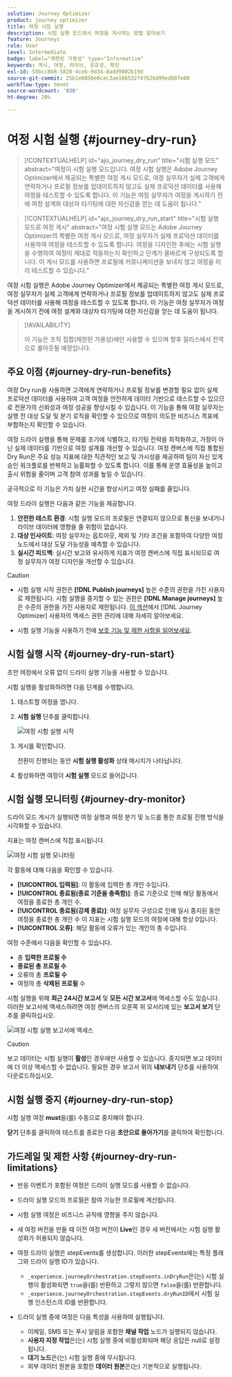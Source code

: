 ```yaml
---
solution: Journey Optimizer
product: journey optimizer
title: 여정 시험 실행
description: 시험 실행 모드에서 여정을 게시하는 방법 알아보기
feature: Journeys
role: User
level: Intermediate
badge: label="제한된 가용성" type="Informative"
keywords: 게시, 여정, 라이브, 유효성, 확인
exl-id: 58bcc8b8-5828-4ceb-9d34-8add9802b19d
source-git-commit: 25b1e6050e0cec3ae166532f47626d99ed68fe80
workflow-type: tm+mt
source-wordcount: '930'
ht-degree: 20%

---
```


# 여정 시험 실행 {#journey-dry-run}

>[!CONTEXTUALHELP]
>id="ajo_journey_dry_run"
>title="시험 실행 모드"
>abstract="여정이 시험 실행 모드입니다. 여정 시험 실행은 Adobe Journey Optimizer에서 제공되는 특별한 여정 게시 모드로, 여정 실무자가 실제 고객에게 연락하거나 프로필 정보를 업데이트하지 않고도 실제 프로덕션 데이터를 사용해 여정을 테스트할 수 있도록 합니다. 이 기능은 여정 실무자가 여정을 게시하기 전에 여정 설계와 대상자 타기팅에 대한 자신감을 얻는 데 도움이 됩니다."


>[!CONTEXTUALHELP]
>id="ajo_journey_dry_run_start"
>title="시험 실행 모드로 여정 게시"
>abstract="여정 시험 실행 모드는 Adobe Journey Optimizer의 특별한 여정 게시 모드로, 여정 실무자가 실제 프로덕션 데이터를 사용하여 여정을 테스트할 수 있도록 합니다. 여정을 디자인한 후에는 시험 실행을 수행하여 여정이 제대로 작동하는지 확인하고 단계가 올바르게 구성되도록 합니다. 이 게시 모드를 사용하면 프로필에 커뮤니케이션을 보내지 않고 여정을 미리 테스트할 수 있습니다."

여정 시험 실행은 Adobe Journey Optimizer에서 제공되는 특별한 여정 게시 모드로, 여정 실무자가 실제 고객에게 연락하거나 프로필 정보를 업데이트하지 않고도 실제 프로덕션 데이터를 사용해 여정을 테스트할 수 있도록 합니다. 이 기능은 여정 실무자가 여정을 게시하기 전에 여정 설계와 대상자 타기팅에 대한 자신감을 얻는 데 도움이 됩니다.


>[!AVAILABILITY]
>
>이 기능은 조직 집합(제한된 가용성)에만 사용할 수 있으며 향후 릴리스에서 전역으로 롤아웃될 예정입니다.


## 주요 이점 {#journey-dry-run-benefits}

여정 Dry run을 사용하면 고객에게 연락하거나 프로필 정보를 변경할 필요 없이 실제 프로덕션 데이터를 사용하여 고객 여정을 안전하게 데이터 기반으로 테스트할 수 있으므로 전문가의 신뢰성과 여정 성공을 향상시킬 수 있습니다. 이 기능을 통해 여정 실무자는 실행 전 대상 도달 및 분기 로직을 확인할 수 있으므로 여정이 의도한 비즈니스 목표에 부합하는지 확인할 수 있습니다.

여정 드라이 실행을 통해 문제를 조기에 식별하고, 타기팅 전략을 최적화하고, 가정이 아닌 실제 데이터를 기반으로 여정 설계를 개선할 수 있습니다. 여정 캔버스에 직접 통합된 Dry Run은 주요 성능 지표에 대한 직관적인 보고 및 가시성을 제공하여 팀이 자신 있게 승인 워크플로를 반복하고 능률화할 수 있도록 합니다. 이를 통해 운영 효율성을 높이고 출시 위험을 줄이며 고객 참여 성과를 높일 수 있습니다.

궁극적으로 이 기능은 가치 실현 시간을 향상시키고 여정 실패를 줄입니다.

여정 드라이 실행은 다음과 같은 기능을 제공합니다.

1. **안전한 테스트 환경**: 시험 실행 모드의 프로필은 연결되지 않으므로 통신을 보내거나 라이브 데이터에 영향을 줄 위험이 없습니다.
1. **대상 인사이트**: 여정 실무자는 옵트아웃, 제외 및 기타 조건을 포함하여 다양한 여정 노드에서 대상 도달 가능성을 예측할 수 있습니다.
1. **실시간 피드백**: 실시간 보고와 유사하게 지표가 여정 캔버스에 직접 표시되므로 여정 실무자가 여정 디자인을 개선할 수 있습니다.


>[!CAUTION]
>
>* 시험 실행 시작 권한은 **[!DNL Publish journeys]** 높은 수준의 권한을 가진 사용자로 제한됩니다. 시험 실행을 중지할 수 있는 권한은 **[!DNL Manage journeys]** 높은 수준의 권한을 가진 사용자로 제한됩니다. [이 섹션](../administration/permissions-overview.md)에서 [!DNL Journey Optimizer] 사용자의 액세스 권한 관리에 대해 자세히 알아보세요.
>
>* 시험 실행 기능을 사용하기 전에 [보호 기능 및 제한 사항을 읽어보세요](#journey-dry-run-limitations).


## 시험 실행 시작 {#journey-dry-run-start}

초안 여정에서 오류 없이 드라이 실행 기능을 사용할 수 있습니다.

시험 실행을 활성화하려면 다음 단계를 수행합니다.

1. 테스트할 여정을 엽니다.
1. **시험 실행** 단추를 클릭합니다.

   ![여정 시험 실행 시작](assets/dry-run-button.png)

1. 게시를 확인합니다.

   전환이 진행되는 동안 **시험 실행 활성화** 상태 메시지가 나타납니다.

1. 활성화하면 여정이 **시험 실행** 모드로 들어갑니다.

## 시험 실행 모니터링 {#journey-dry-monitor}

드라이 모드 게시가 실행되면 여정 실행과 여정 분기 및 노드를 통한 프로필 진행 방식을 시각화할 수 있습니다.

지표는 여정 캔버스에 직접 표시됩니다.

![여정 시험 실행 모니터링](assets/dry-run-metrics.png)

각 활동에 대해 다음을 확인할 수 있습니다.

* **[!UICONTROL 입력됨]**: 이 활동에 입력한 총 개인 수입니다.
* **[!UICONTROL 종료됨(종료 기준을 충족함)]**: 종료 기준으로 인해 해당 활동에서 여정을 종료한 총 개인 수.
* **[!UICONTROL 종료됨(강제 종료)]**: 여정 실무자 구성으로 인해 일시 중지된 동안 여정을 종료한 총 개인 수 이 지표는 시험 실행 모드의 여정에 대해 항상 0입니다.
* **[!UICONTROL 오류]**: 해당 활동에 오류가 있는 개인의 총 수입니다.


여정 수준에서 다음을 확인할 수 있습니다.

* 총 **입력한 프로필 수**
* **종료된 총 프로필 수**
* 오류의 총 **프로필 수**
* 여정의 총 **삭제된 프로필** 수

시험 실행을 위해 **최근 24시간 보고서** 및 **모든 시간 보고서**&#x200B;에 액세스할 수도 있습니다. 이러한 보고서에 액세스하려면 여정 캔버스의 오른쪽 위 모서리에 있는 **보고서 보기** 단추를 클릭하십시오.

![여정 시험 실행 보고서에 액세스](assets/dry-run-report.png)

>[!CAUTION]
>
> 보고 데이터는 시험 실행이 **활성**&#x200B;인 경우에만 사용할 수 있습니다.  중지되면 보고 데이터에 더 이상 액세스할 수 없습니다. 필요한 경우 보고서 위의 **내보내기** 단추를 사용하여 다운로드하십시오.


## 시험 실행 중지 {#journey-dry-run-stop}

시험 실행 여정 **must**&#x200B;을(를) 수동으로 중지해야 합니다.

**닫기** 단추를 클릭하여 테스트를 종료한 다음 **초안으로 돌아가기**&#x200B;를 클릭하여 확인합니다.

<!-- After 14 days, Dry run journeys automatically transition to the **Draft** status.-->

## 가드레일 및 제한 사항 {#journey-dry-run-limitations}

* 반응 이벤트가 포함된 여정은 드라이 실행 모드를 사용할 수 없습니다.
* 드라이 실행 모드의 프로필은 참여 가능한 프로필에 계산됩니다.
* 시험 실행 여정은 비즈니스 규칙에 영향을 주지 않습니다.
* 새 여정 버전을 만들 때 이전 여정 버전이 **Live**&#x200B;인 경우 새 버전에서는 시험 실행 활성화가 허용되지 않습니다.
* 여정 드라이 실행은 stepEvents를 생성합니다. 이러한 stepEvents에는 특정 플래그와 드라이 실행 ID가 있습니다.
   * `_experience.journeyOrchestration.stepEvents.inDryRun`은(는) 시험 실행이 활성화되면 `true`을(를) 반환하고 그렇지 않으면 `false`을(를) 반환합니다.
   * `_experience.journeyOrchestration.stepEvents.dryRunID`에서 시험 실행 인스턴스의 ID를 반환합니다.
* 드라이 실행 중에 여정은 다음 특성을 사용하여 실행됩니다.

   * 이메일, SMS 또는 푸시 알림을 포함한 **채널 작업** 노드가 실행되지 않습니다.
   * **사용자 지정 작업**&#x200B;은(는) 시험 실행 중에 비활성화되며 해당 응답은 null로 설정됩니다.
   * **대기 노드**&#x200B;은(는) 시험 실행 중에 무시됩니다.
     <!--You can override the wait block timeouts, then if you have wait blocks duration longer than allowed dry run journey duration, then that branch will not execute completely.-->
   * 외부 데이터 원본을 포함한 **데이터 원본**&#x200B;은(는) 기본적으로 실행됩니다.